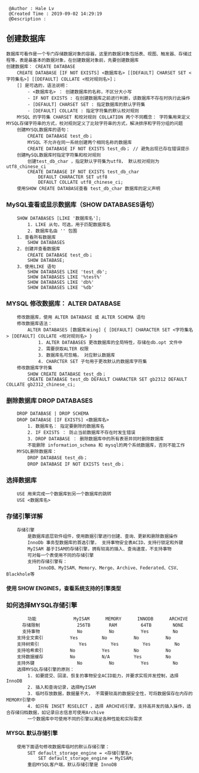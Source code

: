 ```
 @Author : Hale Lv
 @Created Time : 2019-09-02 14:29:19
 @Description : 
```

## 创建数据库
	数据库可看作是一个专门存储数据对象的容器，这里的数据对象包括表、视图、触发器、存储过程等，表是最基本的数据对象，在创建数据对象前，先要创建数据库
	创建数据库： CREATE DATABASE 
		CREATE DATABASE [IF NOT EXISTS] <数据库名> [[DEFAULT] CHARSET SET <字符集名>] [[DEFAULT] COLLATE <校对规则名>]；
		[] 是可选的，语法说明：
			- <数据库名> ： 创建数据库的名称，不区分大小写
			- IF NOT EXISTS : 在创建数据库之前进行判断，该数据库不存在时执行此操作
			- [DEFAULT] CHARSET SET : 指定数据库的默认字符集
			- [DEFAULT] COLLATE : 指定字符集的默认校对规则
		MYSQL 的字符集 CHARSET 和校对规则 COLLATION 两个不同概念： 字符集用来定义MYSQL存储字符串的方式，校对规则定义了比较字符串的方式，解决排序和字符分组的问题
		创建MYSQL数据库的语句：
			CREATE DATABASE test_db；
			MYSQL 不允许在同一系统创建两个相同名称的数据库
			CREATE DATABASE IF NOT EXISTS test_db； // 避免出现已存在错误提示
		创建MySQL数据库时指定字符集和校对规则
			创建test_db_char ，指定默认字符集为utf8， 默认校对规则为 utf8_chinese_ci
			CREATE DATABASE IF NOT EXISTS test_db_char
				DEFAULT CHARACTER SET utf8
				DEFAULT COLLATE utf8_chinese_ci;
		使用SHOW CREATE DATABASE查看 test_db_char 数据库的定义声明

###	MySQL查看或显示数据库（SHOW DATABASES语句）
		SHOW DATABASES [LIKE '数据库名'];
			1. LIKE 从句，可选，用于匹配数据库名
			2. 数据库名由 '' 包围
		1. 查看所有数据库
			SHOW DATABASES
		2. 创建并查看数据库
			CREATE DATABASE test_db；
			SHOW DATABASE;
		3. 使用LIKE 语句
			SHOW DATABASES LIKE 'test_db';
			SHOW DATABASES LIKE '%test%'
			SHOW DATABASES LIKE 'db%'
			SHOW DATABASES LIKE '%db'

### MYSQL 修改数据库： ALTER DATABASE 
		修改数据库，使用 ALTER DATABASE 或 ALTER SCHEMA 语句
		修改数据库语法：
			ALTER DATABASES [数据库米ing] { [DEFAULT] CHARACTER SET <字符集名> [DEFAULT] COLLATE <校对规则名> }
				1. ALTER DATABASES 更改数据库的全局特性，存储在db.opt 文件中
				2. 需要获取ALTER 权限
				3. 数据库名可忽略， 对应默认数据库
				4. CHARCTER SET 子句用于更改默认的数据库字符集
		修改数据库字符集
			SHOW CREATE DATABASE test_db；
			CREATE DATABASE test_db DEFAULT CHARACTER SET gb2312 DEFAULT COLLATE gb2312_chinese_ci;
	
###	删除数据库 DROP DATABASES 
		DROP DATABASE | DROP SCHEMA
		DROP DATABASE [IF EXISTS] <数据库名>
			1. 数据库名： 指定要删除的数据库名
			2. IF EXISTS ： 防止当前数据库不存在时发生错误
			3. DROP DATABASE ： 删除数据库中的所有表哥并同时删除数据库
			不能删除 information_schema 和 mysql的两个系统数据库，否则不能工作
		MYSQL删除数据库：
			DROP DATABASE test_db；
			DROP DATABASE IF NOT EXISTS test_db；

### 选择数据库
		USE 用来完成一个数据库到另一个数据库的跳转
		USE <数据库名>

### 存储引擎详解
		存储引擎
			是数据库底层软件组件，使用数据引擎进行创建、查询、更新和删除数据操作
			InnoDb 事务型数据库的首选引擎， 支持事物安全表ACID，支持行锁定和外键
			MyISAM 基于ISAM的存储引擎，拥有较高的插入、查询速度，不支持事物
			可对每一个表使用不同的存储引擎
			支持的存储引擎有：
				InnoDB、MyISAM、Memory、Merge、Archive、Federated、CSV、Blackhole等
####	使用 SHOW ENGINES，查看系统支持的引擎类型
	
### 如何选择MYSQL存储引擎
			功能				MyISAM		MEMORY		INNODB		ARCHIVE
		  存储限制				256TB		RAM			64TB		NONE
		  支持事物				No			No			Yes			No
		支持全文索引			Yes			No			No			No
		支持树索引				Yes			Yes			Yes			No
		支持哈希索引			No			Yes			No			No
		支持数据缓存			No			N/A			Yes			No
		支持外键				No			No			Yes			No
		选择MYSQL存储引擎的原则：
			1. 如要提交、回滚、恢复的事物安全ACID能力，并要求实现并发控制，选择InnoDB
			2. 插入和查询记录，选择MyISAM
			3. 临时存放数据，数据量不大， 不需要较高的数据安全性，可将数据保存在内存的MEMORY引擎中
			4. 如只有 INSET 和SELECT ，选择 ARCHIVE引擎，支持高并发的插入操作，适合存储归档数据，如记录日志信息可使用Archive
			一个数据库中可使用不同的引擎以满足各种性能和实际需求
####	MYSQL 默认存储引擎
		使用下面语句修改数据库临时的默认存储引擎：
			SET default_storage_engine = <存储引擎名>
				SET default_storage_engine = MyISAM;
			重启MYSQL客户端，默认存储引擎是 InnoDB


